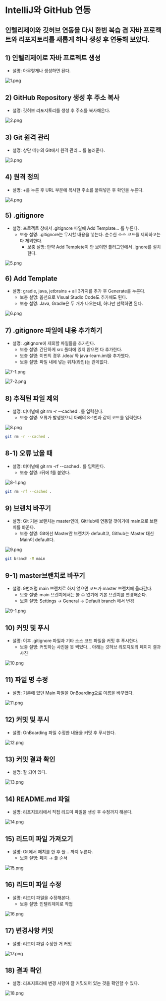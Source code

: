 # IntelliJ와 GitHub 연동

## 인텔리제이와 깃허브 연동을 다시 한번 복습 겸 자바 프로젝트와 리포지토리를 새롭게 하나 생성 후 연동해 보았다.

## 1) 인텔리제이로 자바 프로젝트 생성

- 설명: 아무렇게나 생성하면 된다.

![1.png](../img/intellij_github/1.png)

## 2) GitHub Repository 생성 후 주소 복사

- 설명: 깃허브 리포지토리를 생성 후 주소를 복사해온다.

![2.png](../img/intellij_github/2.png)

## 3) Git 원격 관리

- 설명: 상단 메뉴의 Git에서 원격 관리… 를 눌러준다.

![3.png](../img/intellij_github/3.png)

## 4) 원격 정의

- 설명: +를 누른 후 URL 부분에 복사한 주소를 붙여넣은 후 확인을 누른다.

![4.png](../img/intellij_github/4.png)

## 5) .gitignore

- 설명: 프로젝트 창에서 .gitignore 파일에 Add Template… 를 누른다.
    - 보충 설명: .gitignore는 무시할 내용을 넣는다. 순수한 소스 코드를 제외하고는 다 제외한다.
        - 보충 설명: 만약 Add Templete이  안 보이면 플러그인에서 .ignore를 설치한다.

![5.png](../img/intellij_github/5.png)

## 6) Add Template

- 설명: gradle, java, jetbrains + all 3가지를 추가 후 Generate를 누른다.
    - 보충 설명: 옵션으로 Visual Studio Code도 추가해도 된다.
    - 보충 설명: Java, Gradle은 두 개가 나오는데, 하나만 선택하면 된다.

![6.png](../img/intellij_github/6.png)

## 7) .gitignore 파일에 내용 추가하기

- 설명: .gitignore에 제외할 파일들을 추가한다.
    - 보충 설명: 간단하게 src 폴더에 있지 않으면 다 추가한다.
    - 보충 설명: 이번의 경우 .idea/ 와 java-learn.iml을 추가했다.
    - 보충 설명: 파일 내에 넣는 위치(라인)는 관계없다.

![7-1.png](../img/intellij_github/7-1.png)

![7-2.png](../img/intellij_github/7-2.png)

## 8) 추적된 파일 제외

- 설명: 터미널에 git rm -r --cached . 를 입력한다.
    - 보충 설명: 오류가 발생했으니 아래의 8-1번과 같이 코드를 입력한다.

![8.png](../img/intellij_github/8.png)

```bash
git rm -r --cached .
```

## 8-1) 오류 났을 때

- 설명: 터미널에 git rm -rf --cached . 를 입력한다.
    - 보충 설명: r뒤에 f를 붙였다.

![8-1.png](../img/intellij_github/8-1.png)

```bash
git rm -rf --cached .
```

## 9) 브랜치 바꾸기

- 설명: Git 기본 브랜치는 master인데, GitHub에 연동할 것이기에 main으로 브랜치를 바꾼다.
    - 보충 설명: Git에선 Master란 브랜치가 default고, Github는 Master 대신 Main이 default다.

![9.png](../img/intellij_github/9.png)

```bash
git branch -M main
```

## 9-1) master브랜치로 바꾸기

- 설명: 9번처럼 main 브랜치로 하지 않으면 코드가 master 브랜치에 올라간다.
    - 보충 설명: main 브랜치에서는 볼 수 없기에 기본 브랜치를 변경해준다.
    - 보충 설명: Settings → General → Default branch 에서 변경

![9-1.png](../img/intellij_github/9-1.png)

## 10) 커밋 및 푸시

- 설명: 이후 .gitignore 파일과 기타 소스 코드 파일을 커밋 후 푸시한다.
    - 보충 설명: 커밋하는 사진을 못 찍었다… 아래는 깃허브 리포지토리 페이지 결과 사진

![10.png](../img/intellij_github/10.png)

## 11) 파일 명 수정

- 설명: 기존에 있던 Main 파일을 OnBoarding으로 이름을 바꾸었다.

![11.png](../img/intellij_github/11.png)

## 12) 커밋 및 푸시

- 설명: OnBoarding 파일 수정한 내용을 커밋 후 푸시한다.

![12.png](../img/intellij_github/12.png)

## 13) 커밋 결과 확인

- 설명: 잘 되어 있다.

![13.png](../img/intellij_github/13.png)

## 14) README.md 파일

- 설명: 리포지토리에서 직접 리드미 파일을 생성 후 수정까지 해본다.

![14.png](../img/intellij_github/14.png)

## 15) 리드미 파일 가져오기

- 설명: Git에서 페치를 한 후 풀… 까지 누른다.
    - 보충 설명: 페치 → 풀 순서

![15.png](../img/intellij_github/15.png)

## 16) 리드미 파일 수정

- 설명: 리드미 파일을 수정해본다.
    - 보충 설명: 인텔리제이로 작업

![16.png](../img/intellij_github/16.png)

## 17) 변경사항 커밋

- 설명: 리드미 파일 수정한 거 커밋

![17.png](../img/intellij_github/17.png)

## 18) 결과 확인

- 설명: 리포지토리에 변경 사항이 잘 커밋되어 있는 것을 확인할 수 있다.

![18.png](../img/intellij_github/18.png)